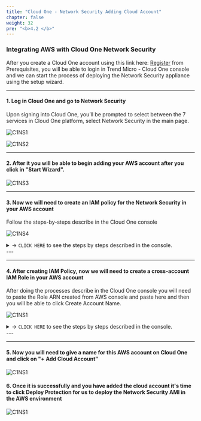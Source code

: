 ```yaml
---
title: "Cloud One - Network Security Adding Cloud Account"
chapter: false
weight: 32
pre: "<b>4.2 </b>"
---
```


### Integrating AWS with Cloud One Network Security

After you create a Cloud One account using this link here: [Register](https://cloudone.trendmicro.com/register) from Prerequisites, you will be able to login in Trend Micro - Cloud One console and we can start the process of deploying the Network Security appliance using the setup wizard.

----

#### 1. Log in Cloud One and go to Network Security

Upon signing into Cloud One, you’ll be prompted to select between the 7 services in Cloud One platform, select Network Security in the main page.

![C1NS1](/images/Login_C1.png) 

![C1NS2](/images/C1NS_Service.png) 

---

#### 2. After it you will be able to begin adding your AWS account after you click in "Start Wizard".

![C1NS3](/images/C1NS_Wizard.png)

---

#### 3. Now we will need to create an IAM policy for the Network Security in your AWS account

Follow the steps-by-steps describe in the Cloud One console

![C1NS4](/images/Add_IAM_Policy.png) 

<details>
  <summary> -> <code>CLICK HERE</code> to see the steps by steps described in the console.</summary>

#### 3.1 Access your AWS account and search for IAM and after go to Policies and click on Create Policy

![C1NS1](/images/create_net_sec_1.png) 

#### 3.2 Slect the tab JSON, paste the JSON policy from Cloud One Network Security console and then click Next:Tags

![C1NS1](/images/create_net_sec_2.png) 

Here is the JSON polciy from Cloud One - Network Security:

````
{
  "Version": "2012-10-17",
  "Statement": [
    {
      "Sid": "cloudconnectorEc2",
      "Effect": "Allow",
      "Action": [
        "ec2:DescribeImages",
        "ec2:DescribeInternetGateways",
        "ec2:DescribeInstances",
        "ec2:DescribeNetworkInterfaces",
        "ec2:DescribeAvailabilityZones",
        "ec2:DescribeVpcs",
        "ec2:DescribeRegions",
        "ec2:DescribeNatGateways",
        "ec2:DescribeSubnets",
        "ec2:DescribeKeyPairs",
        "ec2:DescribeRouteTables",
        "ec2:DescribeSecurityGroups"
      ],
      "Resource": "*"
    },
    {
      "Sid": "cloudconnectorIamPolicy",
      "Effect": "Allow",
      "Action": [
        "iam:GetPolicyVersion",
        "iam:GetPolicy"
      ],
      "Resource": "arn:aws:iam::*:policy/NetworkSecurityPolicy"
    },
    {
      "Sid": "cloudconnectorIamRole",
      "Effect": "Allow",
      "Action": [
        "iam:GetRole",
        "iam:ListAttachedRolePolicies"
      ],
      "Resource": "arn:aws:iam::*:role/NetworkSecurityRole"
    }
  ]
}
````

#### 3.3 Click on Next:Review

![C1NS1](/images/create_net_sec_3.png) 

#### 3.4 Add the Name for the policy and click Create policy

You can use the recommended name for the policy -> <code>NetworkSecurityPolicy</code>

![C1NS1](/images/create_net_sec_4.png) 

#### 3.5 Policy created successfully 

![C1NS1](/images/create_net_sec_5.png) 

---

</details>
---

---

#### 4. After creating IAM Policy, now we will need to create a cross-account IAM Role in your AWS account

After doing the processes describe in the Cloud One console you will need to paste the Role ARN created from AWS console and paste here and then you will be able to click Create Account Name.

![C1NS1](/images/create_net_sec_6.png) 

<details>
  <summary> -> <code>CLICK HERE</code> to see the steps by steps described in the console.</summary>

#### 4.1 Access your AWS account and search for IAM and after go to Roles and click on Create Role
![C1NS1](/images/create_net_sec_7.png) 

#### 4.2 Create Role

-  For select type of trusted entity, choose Another AWS account
-  Copy and Paste the Account ID provide in the Cloud One console
  - **Account ID:** copy this information from Cloud One Wizard 
-  Check the Option Require external ID 
-  Copy and Paste the External ID provide in the Cloud One console.
  - **External ID:** copy this information from Cloud One Wizard 
-  Click Next:Permissions


![C1NS1](/images/create_net_sec_8.png) 

#### 4.3 Attach permissions policies 

- Search for the policy name that you creted on the previous step, if you used our recommendation you shoueld search for this here <code>NetworkSecurityPolicy</code>
- Select the Role 
- Click Next:Tags

![C1NS1](/images/create_net_sec_9.png) 


#### 4.4 Optional - Add Tags 

![C1NS1](/images/create_net_sec_10.png) 

#### 4.5 Add the Role Name, in our example is <code>NetworkSecurityRole</code>, review and click Create Role
![C1NS1](/images/create_net_sec_11.png)

#### 4.6 Once you create the role, search for the name of the role that you create and click in the name of the Role.

- If you used the recommended name for the Role, you shoudl search for this one here: <code>NetworkSecurityRole</code>
![C1NS1](/images/create_net_sec_12.png) 

#### 4.7 Copy the Role ARN and go back to the Cloud One - Network Security console
![C1NS1](/images/create_net_sec_13.png) 

#### 4.8 Paste the Role ARN and Click Create Account Name
![C1NS1](/images/create_net_sec_6.png) 

</details>
---

---

#### 5. Now you will need to give a name for this AWS account on Cloud One and click on "+ Add Cloud Account"
![C1NS1](/images/create_net_sec_14.png) 

#### 6. Once it is successfully and you have added the cloud account it's time to click Deploy Protection for us to deploy the Network Security AMI in the AWS environment

![C1NS1](/images/create_net_sec_15.png) 